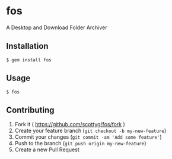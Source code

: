 # fos

A Desktop and Download Folder Archiver

## Installation

    $ gem install fos

## Usage

    $ fos

## Contributing

1. Fork it ( https://github.com/scottyg/fos/fork )
2. Create your feature branch (`git checkout -b my-new-feature`)
3. Commit your changes (`git commit -am 'Add some feature'`)
4. Push to the branch (`git push origin my-new-feature`)
5. Create a new Pull Request
